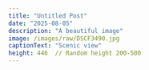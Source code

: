 ```yaml
---
title: "Untitled Post"
date: "2025-08-05"
description: "A beautiful image"
image: /images/raw/DSCF3490.jpg
captionText: "Scenic view"
height: 446  // Random height 200-500
---
```

